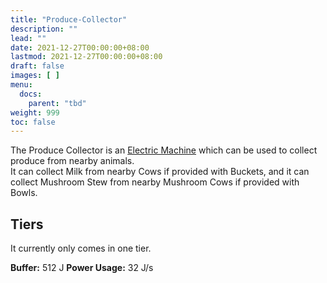 ```yaml
---
title: "Produce-Collector"
description: ""
lead: ""
date: 2021-12-27T00:00:00+08:00
lastmod: 2021-12-27T00:00:00+08:00
draft: false
images: [ ]
menu:
  docs:
    parent: "tbd"
weight: 999
toc: false
---
```


The Produce Collector is an [Electric Machine](/docs/slimefun/electric-machines) which can be used to collect produce from nearby animals.  
It can collect Milk from nearby Cows if provided with Buckets, and it can collect Mushroom Stew from nearby Mushroom Cows if provided with Bowls.

## Tiers

It currently only comes in one tier.

**Buffer:** 512 J **Power Usage:** 32 J/s
